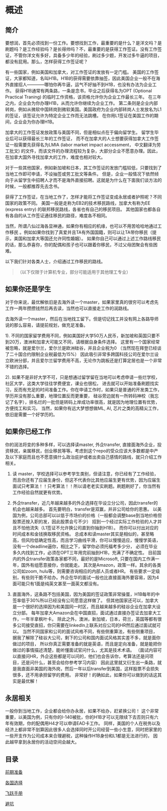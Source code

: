 # 概述

## 简介

要想润，首先必须找到一份工作。要想找到工作，最重要的是什么？是洋文吗？是刷题吗？是工作经验吗？是长得帅吗？不，最重要的是获得工作签证。没有工作签证，不管你洋文有多好，具备多少年的经验，刷过多少题，开发过多牛逼的项目，都没有屁用。那么，怎样获得工作签证呢？

有一些国家，例如美国和加拿大，对工作签证的发放有一定门槛。
美国的工作签证，大家都知道，名叫H1B。H1B的获得需要依靠抽签，因此美国企业一般不在海外直接招人————哪怕你再牛逼，运气不好抽不到H1B，也没有办法为企业工作。
获得H1B通常有两条路，一条是念书，毕业之后获得名为OPT (Optional Practical Traning) 的临时工作资格，该资格允许你为企业工作最长三年。
在三年之内，企业会为你办理H1B，从而允许你继续为企业工作。
第二条则是企业内部转岗，例如从微软中国转岗到微软美国。美国政府为企业内部转岗人士发放名为L1的签证，该签证允许为特定企业工作而无法跳槽。
在你用L1签证在美国工作的期间，企业会为你办理H1B。

加拿大的工作签证发放政策与美国不同，但是相似点在于偏向留学生。
留学生毕业后可以获得最长三年的工作签证，
而不在加拿大的人士想要获得加拿大工作签证一般需要先获得名为LMIA (labor market impact accessment， 中文翻译为劳工批文)
的文件，而该文件的办理流程较为复杂，大部分企业不愿意办理。因此，在加拿大国外寻找加拿大的工作，难度也相对较大。

对于一些其他国家，例如新加坡和日本，其工作签证的发放门槛较低，只要找到了当地工作即可申请，不设抽签或劳工批文等条件。
但是，企业一般情况下依然倾向于从留学生中招聘人才而不是海外直接招聘。这就是为什么在下面我们谈方法的时候，一般都推荐先去念书。

获得了工作签证，在当地工作了，怎样才能将工作签证变成永居或者护照呢？不同国家的政策不同。
美国一般是走称为EB2的技术移民路线，加拿大有称为EE (express entry) 的联邦移民路线，各省也有自己的移民项目。
其他国家也都各自有各自的从工作签证通往移民的路径，难度各不相同。

当然，所谓八仙过海各显神通，如果你有相应的机缘，也可以不用苦哈哈地通过工作移民
。例如如果你找到了真爱并且TA有外国国籍，则可以让TA带你移民（提示，美国和加拿大等国还允许同性婚姻）。
如果你自己可以通过上述工作路线移民的话，那么恭喜你，你的配偶和孩子也可以跟着你移民，不过父母团聚会有些困难。

以下我们针对各类人士，介绍通过工作移民的路线。

>（以下仅限于计算机专业，部分可能适用于其他理工专业）

## 如果你还是学生

对于你来说，最优解依旧是去海外读一个master，如果家里真的很穷可以考虑先工作一两年攒攒钱然后再去读，当然也可以直接走工作的润路线。

去海外读一个master，然后在当地找工留下。但是切记找工并没有网上各路导师说的那么容易，请提前规划，做充足准备。

   1). 不同的国家留学费用不同，例如美国好大学50万人民币，新加坡和英国只要不到20万，澳洲和加拿大可能又不同，请根据自身条件选择。
这里有一个国家经常被忽略，就是爱尔兰，爱尔兰是欧洲硅谷，并且企业税为0 （当然现在拜登已经谈了二十国合约限制企业税最低为15%）
因此吸引非常多跨国科技公司在爱尔兰设立欧洲分部，并且爱尔兰留学费用不高，无论作为跳板还是打算定居也是一个非常不错的选择。

   2). 如果不是非好大学不可，只是想通过留学留在当地可以考虑申请一些烂学校，社区大学，这类大学往往学费便宜，课业也很松，
进去就可以开始准备刷题找实习，反而有充足的时间准备工作。你在申请工作时，如果只是普通的开发类工作，学历并没有那么重要，地理位置反而更重要，
硅谷旁边就有一所转码神校（我忘记了名字），排名烂的一批但是转码上岸成功率很高，就是因为地理位置有优势，方便找工和实习。
当然，如果你有远大梦想想做ML, AI, 芯片之类的高精尖工作，依旧是需要一个好学历的。

## 如果你已经工作

你的润法将变的多种多样，可以选择读master, 外企transfer, 直接面海外企业，投资移民，亲属移民，创业移民等等。考虑到这个repo的受众应该大多数都是中产及以下家庭而且也不愿意搞什么政治庇护或者出卖自己感情的路线，就只介绍工作相关。

1. 读 master，学校选择可以参考学生类别，但请注意，你已经有了工作经验，而且你还有了应届生身份，但这不代表你比其他应届生更有优势，因为应届生面试只考算法！！只考算法！！所以请老老实实刷题。刷题刷好了，你当然有工作经验自然就更有优势。

2. 外企transfer，近几年越来越多的外企选择在华设立分公司，因此transfer的机会也越来越多。
首先要明白，transfer是双赢，并非公司给你的恩惠。
以美国为例，公司总部可以以低于市场价的价格（一般都会调整base到当地价格但股票还按入职的发，因此股票会亏不少）
招到一个经过实际工作检验的人才并且不怕他流失（L1签证不允许换公司直到你抽到H1B）。
而你可以付出对应的时间成本和金钱换取移民资格。
总成本和读master其实是相似的，甚至略高，但风险低确定性高，而且学习曲线平滑，你可以慢慢适应，慢慢学英语，没有一个deadline逼你，相比之下，留学你必须托福考多少分，
必须在毕业多久内找到工作，必须在OPT三年用完前抽到H1B，充满了不确定性。
目前国内的外企transfer政策各家都不同，最好的是Microsoft, 只要在国内工作满一年，国外有组愿意接你，你就能走。
其次是Amazon，政策一样。其余的各类公司如zoom, hulu等，则需要咨询相应的内部人员或者HR。
有些要求一定级别，有些则干脆不给办。外企在华的面试一般也比直接面海外要容易，因为4面可能只有1面是纯英文甚至一面英文都没有。

3. 直面海外，这条路不包括美国，因为美国的签证政策非常操蛋，H1B每年的中签率低于30%所以已经没有公司愿意这样做了。
但其他国家还可以，加拿大是一个很好的选择因为和美国同一时区，而且越来越多的硅谷企业在加拿大设立分部。
每年加拿大Amazon会在中国直招，面试通过直接办签证去加拿大工作，一年半拿枫叶卡。
除此之外，澳洲，新加坡，日本，荷兰，英国等都有很多公司接受直招，你只需要在linkedIn上联系对应公司的HR然后通过面试就可以。
当然不同国家和公司的面试风格不同，有些侧重算法，有些侧重项目，
据我了解除了硅谷大公司，剩下的公司和国内面试风格其实差不多，就是面你做过的项目，
所以你真正需要准备的就是英语，而且是定向准备，就是能把你做过的事情描述清楚，能听懂面试官问什么，尤其是技术术语。
（面试内容可以直接问HR，外企这些都是可以问的，他们也会告诉你，考算法还是问项目，还是问什么，甚至会给你参考学习内容）
因此这里就又衍生出一条路，就是我直面非美国的海外岗，然后一年以后transfer到美国，这样股票不会损失很多，还不用承担留学的费用。
非常好！的确如此，如果你可以做到的话这其实是最优解！

## 永居相关

一般你到当地工作，企业都会给你办永居，如果不给办，赶紧换公司！
这个非常重要，以美国为例，只有你的I-140被批，你的H1B才可以无限续下去否则只有六年有效期，你的配偶用H4才可以申请EAD卡工作。
同样，美国的个人在税务以及经济上都非常不划算因此很多人会选择同时开公司经营一些小生意，同时把家里的一些开支作为公司成本来合理避税，这种操作H1B身份和L1都是无法进行的，
因此越早拿到永居你的活动空间会越大。

## 目录

[前期准备](前期准备)

[各国选择](各国选择)

[飞跃手册](飞跃手册)

[避坑](避坑)
